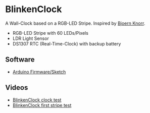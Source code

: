 # BlinkenClock
A Wall-Clock based on a RGB-LED Stripe.
Inspired by [Bjoern Knorr](http://netaddict.de/blinkenlights:blinkenclock).

* RGB-LED Stripe with 60 LEDs/Pixels
* LDR Light Sensor
* DS1307 RTC (Real-Time-Clock) with backup battery


## Software
* [Arduino Firmware/Sketch](https://github.com/watterott/BlinkenClock/tree/master/software)


## Videos
* [BlinkenClock clock test](http://www.youtube.com/watch?v=yUpm_b8Tglw)
* [BlinkenClock first stripe test](http://www.youtube.com/watch?v=Y0s2O4bYvBU)
